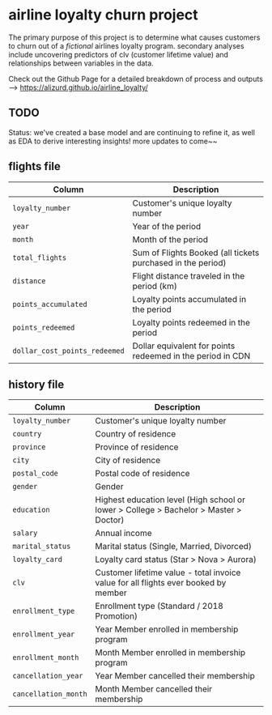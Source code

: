# airline loyalty churn project

The primary purpose of this project is to determine what causes customers to churn out of a *fictional* airlines loyalty program. secondary analyses include uncovering predictors of clv (customer lifetime value) and relationships between variables in the data.

Check out the Github Page for a detailed breakdown of process and outputs --> https://alizurd.github.io/airline_loyalty/

## TODO

Status: we've created a base model and are continuing to refine it, as well as EDA to derive interesting insights! more updates to come~~

## flights file
| Column        | Description   |
| ------------- | ------------- |
| `loyalty_number`  |  Customer's unique loyalty number |
| `year`  | Year of the period  |
| `month`  | Month of the period |
| `total_flights`  | Sum of Flights Booked (all tickets purchased in the period) |
| `distance`  | Flight distance traveled in the period (km)  |
| `points_accumulated`  | Loyalty points accumulated in the period  |
| `points_redeemed`  | Loyalty points redeemed in the period |
| `dollar_cost_points_redeemed`  | Dollar equivalent for points redeemed in the period in CDN |

## history file
| Column        | Description   |
| ------------- | ------------- |
| `loyalty_number`  | Customer's unique loyalty number |
| `country`  | Country of residence  |
| `province`  | Province of residence |
| `city`  | City of residence |
| `postal_code`  | Postal code of residence  |
| `gender`  | Gender  |
| `education`  | Highest education level (High school or lower > College > Bachelor > Master > Doctor) |
| `salary`  | Annual income  |
| `marital_status`  | Marital status (Single, Married, Divorced) |
| `loyalty_card`  | Loyalty card status (Star > Nova > Aurora)  |
| `clv`  | Customer lifetime value - total invoice value for all flights ever booked by member |
| `enrollment_type`  | Enrollment type (Standard / 2018 Promotion)  |
| `enrollment_year` | Year Member enrolled in membership program |
| `enrollment_month`  | Month Member enrolled in membership program  |
| `cancellation_year`  | Year Member cancelled their membership  |
| `cancellation_month`  | Month Member cancelled their membership |